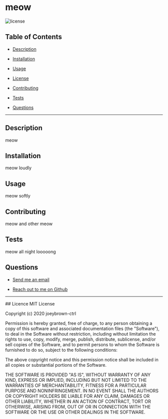 
  # meow

  ![license](https://img.shields.io/badge/License-MIT-blue.svg)

  ## Table of Contents

  
* [Description](#description)
  
* [Installation](#installation) 
  
* [Usage](#usage) 
  
* [License](#license) 
  
* [Contributing](#contributing)
  
* [Tests](#tests) 
  
* [Questions](#questions)

  
<hr>

  ## Description 
meow
  ## Installation 
meow loudly
  ## Usage 
meow softly
  ## Contributing 
meow and other meow
  ## Tests 
meow all night looooong
  ## Questions 
  
* [Send me an email](mailto:gjoey.brown@gmail.com.com)
  
* [Reach out to me on Github](https://github.com/joeybrown-ctrl)

  
<hr>
  ## Licence 
MIT License

Copyright (c) 2020 joeybrown-ctrl

Permission is hereby granted, free of charge, to any person obtaining a copy
of this software and associated documentation files (the "Software"), to deal
in the Software without restriction, including without limitation the rights
to use, copy, modify, merge, publish, distribute, sublicense, and/or sell
copies of the Software, and to permit persons to whom the Software is
furnished to do so, subject to the following conditions:

The above copyright notice and this permission notice shall be included in all
copies or substantial portions of the Software.

THE SOFTWARE IS PROVIDED "AS IS", WITHOUT WARRANTY OF ANY KIND, EXPRESS OR
IMPLIED, INCLUDING BUT NOT LIMITED TO THE WARRANTIES OF MERCHANTABILITY,
FITNESS FOR A PARTICULAR PURPOSE AND NONINFRINGEMENT. IN NO EVENT SHALL THE
AUTHORS OR COPYRIGHT HOLDERS BE LIABLE FOR ANY CLAIM, DAMAGES OR OTHER
LIABILITY, WHETHER IN AN ACTION OF CONTRACT, TORT OR OTHERWISE, ARISING FROM,
OUT OF OR IN CONNECTION WITH THE SOFTWARE OR THE USE OR OTHER DEALINGS IN THE
SOFTWARE.
